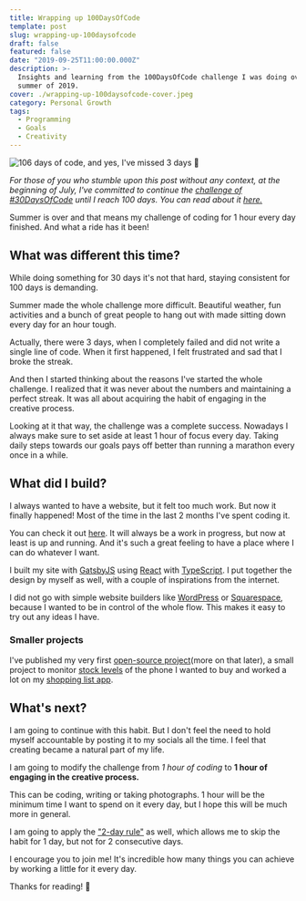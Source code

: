 ```yaml
---
title: Wrapping up 100DaysOfCode
template: post
slug: wrapping-up-100daysofcode
draft: false
featured: false
date: "2019-09-25T11:00:00.000Z"
description: >-
  Insights and learning from the 100DaysOfCode challenge I was doing over the
  summer of 2019.
cover: ./wrapping-up-100daysofcode-cover.jpeg
category: Personal Growth
tags:
  - Programming
  - Goals
  - Creativity
---
```


![106 days of code, and yes, I've missed 3 days 🤷‍](/wrapping-up-100daysofcode-cover.jpeg)

<div class="separator"></div>

_For those of you who stumble upon this post without any context, at the beginning of July, I've committed to continue the_ [_challenge of #30DaysOfCode_](https://bit.ly/2PyhrLb) _until I reach 100 days. You can read about it_ [_here._](https://bit.ly/2mDqxbl)

<div class="separator"></div>

Summer is over and that means my challenge of coding for 1 hour every day finished. And what a ride has it been!

## **What was different this time?**

While doing something for 30 days it's not that hard, staying consistent for 100 days is demanding.

Summer made the whole challenge more difficult. Beautiful weather, fun activities and a bunch of great people to hang out with made sitting down every day for an hour tough.

Actually, there were 3 days, when I completely failed and did not write a single line of code. When it first happened, I felt frustrated and sad that I broke the streak.

And then I started thinking about the reasons I've started the whole challenge. I realized that it was never about the numbers and maintaining a perfect streak. It was all about acquiring the habit of engaging in the creative process.

Looking at it that way, the challenge was a complete success. Nowadays I always make sure to set aside at least 1 hour of focus every day. Taking daily steps towards our goals pays off better than running a marathon every once in a while.

## What did I build?

I always wanted to have a website, but it felt too much work. But now it finally happened! Most of the time in the last 2 months I've spent coding it.

You can check it out [here](https://bit.ly/2mmvTYj). It will always be a work in progress, but now at least is up and running. And it's such a great feeling to have a place where I can do whatever I want.

I built my site with [GatsbyJS](https://bit.ly/2kDrJuG) using [React](https://bit.ly/2zEJSfA) with [TypeScript](https://bit.ly/2mLC8Fx). I put together the design by myself as well, with a couple of inspirations from the internet.

I did not go with simple website builders like [WordPress](https://bit.ly/2mJXa7p) or [Squarespace](https://bit.ly/2mlSlAM), because I wanted to be in control of the whole flow. This makes it easy to try out any ideas I have.

### Smaller projects

I've published my very first [open-source project](https://bit.ly/2kFPjqI)(more on that later), a small project to monitor [stock levels](https://bit.ly/2l3zgn2) of the phone I wanted to buy and worked a lot on my [shopping list app](https://bit.ly/2kDrRdE).

## What's next?

I am going to continue with this habit. But I don't feel the need to hold myself accountable by posting it to my socials all the time. I feel that creating became a natural part of my life.

I am going to modify the challenge from _1 hour of coding_ to **1 hour of engaging in the creative process.**

This can be coding, writing or taking photographs. 1 hour will be the minimum time I want to spend on it every day, but I hope this will be much more in general.

I am going to apply the ["2-day rule"](https://bit.ly/2mDqIDx) as well, which allows me to skip the habit for 1 day, but not for 2 consecutive days.

I encourage you to join me! It's incredible how many things you can achieve by working a little for it every day.

Thanks for reading! 🙏
